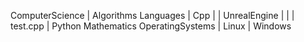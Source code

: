 ComputerScience
 | Algorithms
Languages
 | Cpp
 |  | UnrealEngine
 |  |  | test.cpp
 | Python
Mathematics
OperatingSystems
 | Linux
 | Windows
